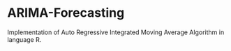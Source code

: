# ARIMA-Forecasting
Implementation of Auto Regressive Integrated Moving Average Algorithm in language R.

